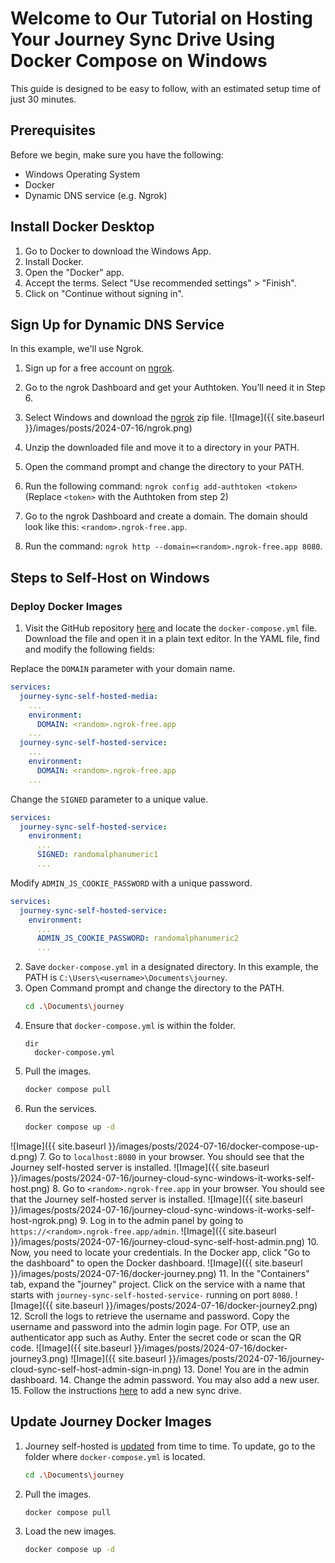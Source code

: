 # Welcome to Our Tutorial on Hosting Your Journey Sync Drive Using Docker Compose on Windows
This guide is designed to be easy to follow, with an estimated setup time of just 30 minutes.

## Prerequisites
Before we begin, make sure you have the following:
* Windows Operating System
* Docker
* Dynamic DNS service (e.g. Ngrok)


## Install Docker Desktop
1. Go to Docker to download the Windows App.
2. Install Docker.
3. Open the "Docker" app.
4. Accept the terms. Select "Use recommended settings" > "Finish".
5. Click on "Continue without signing in".


## Sign Up for Dynamic DNS Service
In this example, we'll use Ngrok.
1. Sign up for a free account on [ngrok](https://ngrok.com).
2. Go to the ngrok Dashboard and get your Authtoken. You’ll need it in Step 6.
3. Select Windows and download the [ngrok](https://ngrok.com/download) zip file.
![Image]({{ site.baseurl }}/images/posts/2024-07-16/ngrok.png)

4. Unzip the downloaded file and move it to a directory in your PATH.
5. Open the command prompt and change the directory to your PATH.
6. Run the following command: `ngrok config add-authtoken <token>` (Replace `<token>` with the Authtoken from step 2)
7. Go to the ngrok Dashboard and create a domain. The domain should look like this: `<random>.ngrok-free.app`.
8. Run the command: `ngrok http --domain=<random>.ngrok-free.app 8080`.


## Steps to Self-Host on Windows
### Deploy Docker Images
1. Visit the GitHub repository [here](https://github.com/Journey-Cloud/self-hosted-boilerplate/blob/main/docker-compose/docker-compose.yml) and locate the `docker-compose.yml` file. Download the file and open it in a plain text editor. In the YAML file, find and modify the following fields:

Replace the `DOMAIN` parameter with your domain name.
```yaml
services:
  journey-sync-self-hosted-media:
    ...
    environment:
      DOMAIN: <random>.ngrok-free.app
    ...
  journey-sync-self-hosted-service:
    ...
    environment:
      DOMAIN: <random>.ngrok-free.app
    ...
```

Change the `SIGNED` parameter to a unique value.
```yaml
services:
  journey-sync-self-hosted-service:
    environment:
      ...
      SIGNED: randomalphanumeric1
      ...
```

Modify `ADMIN_JS_COOKIE_PASSWORD` with a unique password.
```yaml
services:
  journey-sync-self-hosted-service:
    environment:
      ...
      ADMIN_JS_COOKIE_PASSWORD: randomalphanumeric2
      ...
```

2. Save `docker-compose.yml` in a designated directory. In this example, the PATH is `C:\Users\<username>\Documents\journey`.
3. Open Command prompt and change the directory to the PATH.
    ```sh
    cd .\Documents\journey
    ```
4. Ensure that `docker-compose.yml` is within the folder.
    ```console
    dir
      docker-compose.yml
    ```
5. Pull the images.
    ```sh
    docker compose pull
    ```
6. Run the services.
    ```sh
    docker compose up -d
    ```
  ![Image]({{ site.baseurl }}/images/posts/2024-07-16/docker-compose-up-d.png)
7. Go to `localhost:8080` in your browser. You should see that the Journey self-hosted server is installed.
  ![Image]({{ site.baseurl }}/images/posts/2024-07-16/journey-cloud-sync-windows-it-works-self-host.png)
8. Go to `<random>.ngrok-free.app` in your browser. You should see that the Journey self-hosted server is installed.
    ![Image]({{ site.baseurl }}/images/posts/2024-07-16/journey-cloud-sync-windows-it-works-self-host-ngrok.png)
9. Log in to the admin panel by going to `https://<random>.ngrok-free.app/admin`.
      ![Image]({{ site.baseurl }}/images/posts/2024-07-16/journey-cloud-sync-self-host-admin.png)
10. Now, you need to locate your credentials. In the Docker app, click "Go to the dashboard" to open the Docker dashboard.
        ![Image]({{ site.baseurl }}/images/posts/2024-07-16/docker-journey.png)
11. In the "Containers" tab, expand the "journey" project. Click on the service with a name that starts with `journey-sync-self-hosted-service-` running on port `8080`.
        ![Image]({{ site.baseurl }}/images/posts/2024-07-16/docker-journey2.png)
12. Scroll the logs to retrieve the username and password. Copy the username and password into the admin login page. For OTP, use an authenticator app such as Authy. Enter the secret code or scan the QR code.
        ![Image]({{ site.baseurl }}/images/posts/2024-07-16/docker-journey3.png)
        ![Image]({{ site.baseurl }}/images/posts/2024-07-16/journey-cloud-sync-self-host-admin-sign-in.png)
13. Done! You are in the admin dashboard.
14. Change the admin password. You may also add a new user.
15. Follow the instructions [here](https://help.journey.cloud/en/article/how-to-add-a-self-hosted-journey-cloud-sync-1ty6l1i/) to add a new sync drive.


## Update Journey Docker Images
1. Journey self-hosted is [updated](https://hub.docker.com/r/journeycloud/journey-sync-self-hosted) from time to time. To update, go to the folder where `docker-compose.yml` is located.
    ```sh
    cd .\Documents\journey
    ```
2. Pull the images.
    ```sh
    docker compose pull
    ```
3. Load the new images.
    ```sh
    docker compose up -d
    ```

